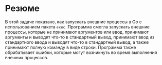 # Резюме

В этой задаче показано, как запускать внешние процессы в Go с использованием пакета `exec`. Программа смогла запускать внешние процессы, которые не принимают аргументов или ввод, принимают аргументы и выводят что-то в стандартный вывод, принимают ввод из стандартного ввода и выводят что-то в стандартный вывод, а также принимают полную команду в виде строки. Программа также обрабатывает ошибки, которые могут возникнуть во время выполнения внешних процессов.
